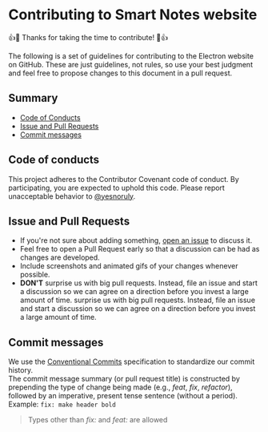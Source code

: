 # Contributing to Smart Notes website

👍🎉 Thanks for taking the time to contribute! 🎉👍

The following is a set of guidelines for contributing to the Electron website on GitHub. These are just guidelines, not rules, so use your best judgment and feel free to propose changes to this document in a pull request.

## Summary

- [Code of Conducts](#code-of-conducts)
- [Issue and Pull Requests](#issue-and-pull-requests)
- [Commit messages](#commit-messages)

## Code of conducts

This project adheres to the Contributor Covenant code of conduct. By participating, you are expected to uphold this code. Please report unacceptable behavior to [@yesnoruly](https://t.me/yesnoruly).

## Issue and Pull Requests

- If you're not sure about adding something, [open an issue](https://github.com/iTflatApps/SmartNotes/issues/new/choose) to discuss it.
- Feel free to open a Pull Request early so that a discussion can be had as changes are developed.
- Include screenshots and animated gifs of your changes whenever possible.
- **DON'T** surprise us with big pull requests. Instead, file an issue and start a discussion so we can agree on a direction before you invest a large amount of time. surprise us with big pull requests. Instead, file an issue and start a discussion so we can agree on a direction before you invest a large amount of time.

## Commit messages

We use the [Conventional Commits](https://www.conventionalcommits.org) specification to standardize our commit history. <br> The commit message summary (or pull request title) is constructed by prepending the type of change being made (e.g., *feat*, *fix*, *refactor*), followed by an imperative, present tense sentence (without a period). Example: `fix: make header bold`

> Types other than *fix:* and *feat:* are allowed